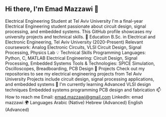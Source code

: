 ## Hi there, I'm Emad Mazzawi 👋
Electrical Engineering Student at Tel Aviv University
I'm a final-year Electrical Engineering student passionate about circuit design, signal processing, and embedded systems. This GitHub profile showcases my university projects and technical skills.
🔭 Education
B.Sc. in Electrical and Electronic Engineering, Tel Aviv University (2020-Present)
Relevant coursework: Analog Electronic Circuits, VLSI Circuit Design, Signal Processing, Physics Lab
💡 Technical Skills
Programming Languages: Python, C, MATLAB
Electrical Engineering: Circuit Design, Signal Processing, Embedded Systems
Tools & Technologies: SPICE Simulation, Oscilloscopes, Breadboarding, PCB Design
🚀 Projects
Check out my repositories to see my electrical engineering projects from Tel Aviv University
Projects include circuit design, signal processing applications, and embedded systems
🌱 I'm currently learning
Advanced VLSI design techniques
Embedded systems programming
PCB design and fabrication
📫 How to reach me
Email: emad.mazzawi@gmail.com
LinkedIn: emad mazzawi
🌍 Languages
Arabic (Native)
Hebrew (Advanced)
English (Advanced)

<!--
**Emadmazzawi/Emadmazzawi** is a ✨ _special_ ✨ repository because its `README.md` (this file) appears on your GitHub profile.

Here are some ideas to get you started:

- 🔭 I’m currently working on ...
- 🌱 I’m currently learning ...
- 👯 I’m looking to collaborate on ...
- 🤔 I’m looking for help with ...
- 💬 Ask me about ...
- 📫 How to reach me: ...
- 😄 Pronouns: ...
- ⚡ Fun fact: ...
-->
